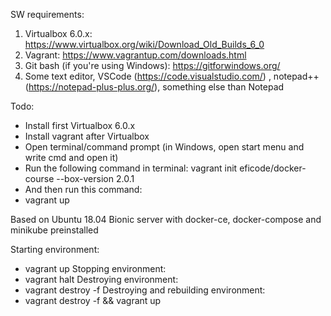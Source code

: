 SW requirements:
1. Virtualbox 6.0.x: https://www.virtualbox.org/wiki/Download_Old_Builds_6_0
2. Vagrant: https://www.vagrantup.com/downloads.html
3. Git bash (if you're using Windows): https://gitforwindows.org/
4. Some text editor, VSCode (https://code.visualstudio.com/) , notepad++ (https://notepad-plus-plus.org/), something else than Notepad

Todo:

- Install first Virtualbox 6.0.x
- Install vagrant after Virtualbox
- Open terminal/command prompt (in Windows, open start menu and write cmd and open it)
- Run the following command in terminal:
vagrant init eficode/docker-course --box-version 2.0.1
- And then run this command:
- vagrant up

Based on Ubuntu 18.04 Bionic server with docker-ce, docker-compose and minikube preinstalled

Starting environment:
- vagrant up
Stopping environment:
- vagrant halt
Destroying environment:
- vagrant destroy -f
Destroying and rebuilding environment:
- vagrant destroy -f && vagrant up
